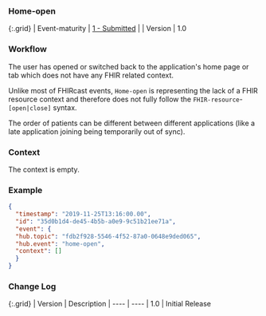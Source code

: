 ### Home-open

{:.grid}
| Event-maturity | [1 - Submitted](3-1-2-eventmaturitymodel.html) |
| Version        | 1.0

### Workflow

The user has opened or switched back to the application's home page or tab which does not have any FHIR related context.

Unlike most of FHIRcast events, `Home-open` is representing the lack of a FHIR resource context and therefore does not fully follow the `FHIR-resource`-`[open|close]` syntax.

The order of patients can be different between different applications (like a late application joining being temporarily out of sync).

### Context

The context is empty.

### Example

```json
{
  "timestamp": "2019-11-25T13:16:00.00",
  "id": "35d0b1d4-de45-4b5b-a0e9-9c51b21ee71a",
  "event": {
  "hub.topic": "fdb2f928-5546-4f52-87a0-0648e9ded065", 
  "hub.event": "home-open", 
  "context": [] 
  }
}
```

### Change Log

{:.grid}
| Version | Description
| ---- | ----
| 1.0 | Initial Release
